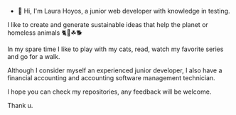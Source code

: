 - 👋 Hi, I'm Laura Hoyos, a junior web developer with knowledge in testing.

I like to create and generate sustainable ideas that help the planet or homeless animals 🐈🌳☘🐕

In my spare time I like to play with my cats, read, watch my favorite series and go for a walk.

Although I consider myself an experienced junior developer, I also have a financial accounting and accounting software management technician.

I hope you can check my repositories, any feedback will be welcome.

Thank u.
